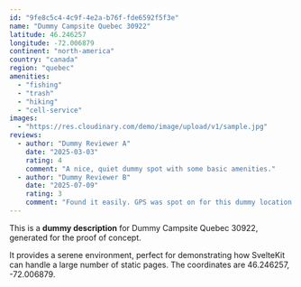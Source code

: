 ```yaml
---
id: "9fe8c5c4-4c9f-4e2a-b76f-fde6592f5f3e"
name: "Dummy Campsite Quebec 30922"
latitude: 46.246257
longitude: -72.006879
continent: "north-america"
country: "canada"
region: "quebec"
amenities:
  - "fishing"
  - "trash"
  - "hiking"
  - "cell-service"
images:
  - "https://res.cloudinary.com/demo/image/upload/v1/sample.jpg"
reviews:
  - author: "Dummy Reviewer A"
    date: "2025-03-03"
    rating: 4
    comment: "A nice, quiet dummy spot with some basic amenities."
  - author: "Dummy Reviewer B"
    date: "2025-07-09"
    rating: 3
    comment: "Found it easily. GPS was spot on for this dummy location."
---
```


This is a **dummy description** for Dummy Campsite Quebec 30922, generated for the proof of concept.

It provides a serene environment, perfect for demonstrating how SvelteKit can handle a large number of static pages. The coordinates are 46.246257, -72.006879.
